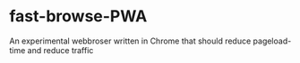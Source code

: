 # fast-browse-PWA
An experimental webbroser written in Chrome that should reduce pageload-time and reduce traffic
